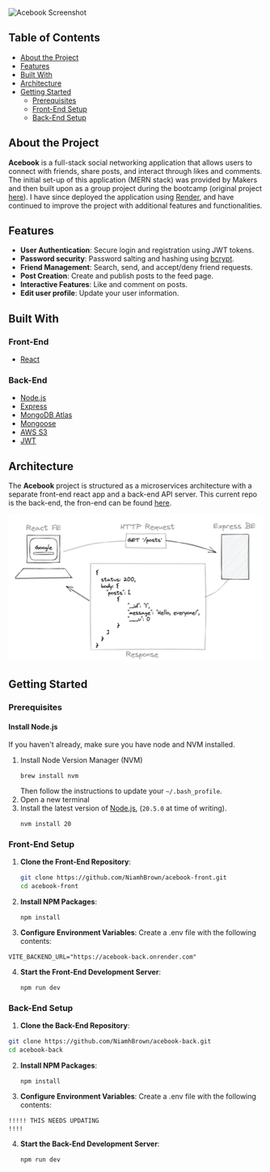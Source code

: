 
![Acebook Screenshot]()

## Table of Contents

- [About the Project](#about-the-project)
- [Features](#features)
- [Built With](#built-with)
- [Architecture](#architecture)
- [Getting Started](#getting-started)
  - [Prerequisites](#prerequisites)
  - [Front-End Setup](#front-end-setup)
  - [Back-End Setup](#back-end-setup)


## About the Project

**Acebook** is a full-stack social networking application that allows users to connect with friends, share posts, and interact through likes and comments. The initial set-up of this application (MERN stack) was provided by Makers and then built upon as a group project during the bootcamp (original project [here](https://github.com/NiamhBrown/acebook-mern-project)). I have since deployed the application using [Render](https://render.com/), and have continued to improve the project with additional features and functionalities.

## Features

- **User Authentication**: Secure login and registration using JWT tokens.
- **Password security**: Password salting and hashing using [bcrypt](https://www.npmjs.com/package/bcrypt).
- **Friend Management**: Search, send, and accept/deny friend requests.
- **Post Creation**: Create and publish posts to the feed page.
- **Interactive Features**: Like and comment on posts.
- **Edit user profile**: Update your user information.


## Built With

### Front-End

- [React](https://reactjs.org/)

### Back-End

- [Node.js](https://nodejs.org/)
- [Express](https://expressjs.com/)
- [MongoDB Atlas](https://www.mongodb.com/cloud/atlas)
- [Mongoose](https://mongoosejs.com/)
- [AWS S3](https://aws.amazon.com/s3/)
- [JWT](https://jwt.io/)

## Architecture

The **Acebook** project is structured as a microservices architecture with a separate front-end react app and a back-end API server.
This current repo is the back-end, the fron-end can be found [here](https://github.com/NiamhBrown/acebook-front).

![Architecture Diagram](full-stack-architecture.png)

## Getting Started

### Prerequisites

#### Install Node.js

If you haven't already, make sure you have node and NVM installed.

1. Install Node Version Manager (NVM)
   ```
   brew install nvm
   ```
   Then follow the instructions to update your `~/.bash_profile`.
2. Open a new terminal
3. Install the latest version of [Node.js](https://nodejs.org/en/), (`20.5.0` at
   time of writing).
   ```
   nvm install 20
   ```
### Front-End Setup

1. **Clone the Front-End Repository**:

   ```bash
   git clone https://github.com/NiamhBrown/acebook-front.git
   cd acebook-front
   ```
2. **Install NPM Packages**:
   ```
   npm install
   ```
3. **Configure Environment Variables**:
Create a .env file with the following contents:
```
VITE_BACKEND_URL="https://acebook-back.onrender.com"
```

4. **Start the Front-End Development Server**:
      ```
   npm run dev
   ```
### Back-End Setup

1. **Clone the Back-End Repository**:

```bash
git clone https://github.com/NiamhBrown/acebook-back.git
cd acebook-back
```
2. **Install NPM Packages**:
   ```
   npm install
   ```
3. **Configure Environment Variables**:
Create a .env file with the following contents:

```
!!!!! THIS NEEDS UPDATING 
!!!!

```

4. **Start the Back-End Development Server**:
      ```
   npm run dev
   ```

   


